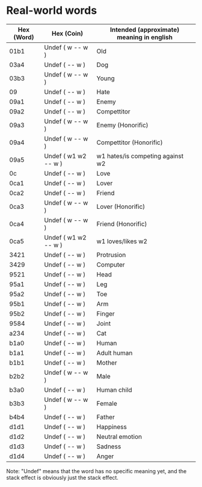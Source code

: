 # Real-world words

Hex (Word) | Hex (Coin)                              | Intended (approximate) meaning in english
---------- | --------------------------------------- | --------------------------------------------------------------------
01b1       | Undef ( w -- w )                        | Old
03a4       | Undef ( -- w )                          | Dog
03b3       | Undef ( w -- w )                        | Young
09         | Undef ( -- w )                          | Hate
09a1       | Undef ( -- w )                          | Enemy
09a2       | Undef ( -- w )                          | Compettitor
09a3       | Undef ( w -- w )                        | Enemy (Honorific)
09a4       | Undef ( w -- w )                        | Compettitor (Honorific)
09a5       | Undef ( w1 w2 -- w )                    | w1 hates/is competing against w2
0c         | Undef ( -- w )                          | Love
0ca1       | Undef ( -- w )                          | Lover
0ca2       | Undef ( -- w )                          | Friend
0ca3       | Undef ( w -- w )                        | Lover (Honorific)
0ca4       | Undef ( w -- w )                        | Friend (Honorific)
0ca5       | Undef ( w1 w2 -- w )                    | w1 loves/likes w2
3421       | Undef ( -- w )                          | Protrusion
3429       | Undef ( -- w )                          | Computer
9521       | Undef ( -- w )                          | Head
95a1       | Undef ( -- w )                          | Leg
95a2       | Undef ( -- w )                          | Toe
95b1       | Undef ( -- w )                          | Arm
95b2       | Undef ( -- w )                          | Finger
9584       | Undef ( -- w )                          | Joint
a234       | Undef ( -- w )                          | Cat
b1a0       | Undef ( -- w )                          | Human
b1a1       | Undef ( -- w )                          | Adult human
b1b1       | Undef ( -- w )                          | Mother
b2b2       | Undef ( w -- w )                        | Male
b3a0       | Undef ( -- w )                          | Human child
b3b3       | Undef ( w -- w )                        | Female
b4b4       | Undef ( -- w )                          | Father
d1d1       | Undef ( -- w )                          | Happiness
d1d2       | Undef ( -- w )                          | Neutral emotion
d1d3       | Undef ( -- w )                          | Sadness
d1d4       | Undef ( -- w )                          | Anger

Note: "Undef" means that the word has no specific meaning yet, and the stack effect is obviously just the stack effect.

